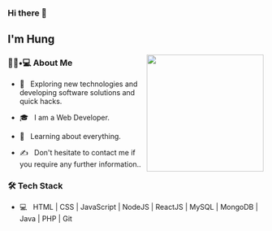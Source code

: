 ### Hi there 👋<h2> I'm Hung</h2>

<img align='right' src="https://media.giphy.com/media/M9gbBd9nbDrOTu1Mqx/giphy.gif" width="230">

<h3> 👨🏻•💻 About Me </h3>



- 🤔 &nbsp; Exploring new technologies and developing software solutions and quick hacks.

- 🎓 &nbsp; I am a Web Developer.

- 🌱 &nbsp; Learning about everything.

- ✍️ &nbsp; Don't hesitate to contact me if you require any further information..



<h3>🛠 Tech Stack</h3>

- 💻 &nbsp; HTML | CSS | JavaScript | NodeJS | ReactJS | MySQL | MongoDB | Java | PHP | Git



